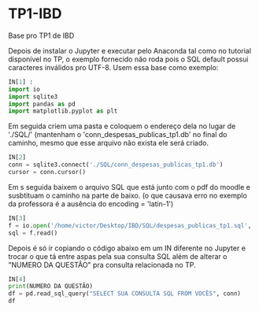 # TP1-IBD
Base pro TP1 de IBD

Depois de instalar o Jupyter e executar pelo Anaconda tal como no tutorial disponível no TP, o exemplo fornecido não roda pois o SQL default possui caracteres inválidos pro UTF-8. Usem essa base como exemplo:

``` python
IN[1] : 
import io
import sqlite3
import pandas as pd
import matplotlib.pyplot as plt
```
Em seguida criem uma pasta e coloquem o endereço dela no lugar de './SQL/' (mantenham o 'conn_despesas_publicas_tp1.db' no final do caminho, mesmo que esse arquivo não exista ele será criado.

``` python
IN[2]
conn = sqlite3.connect('./SQL/conn_despesas_publicas_tp1.db')
cursor = conn.cursor()
```
Em s seguida baixem o arquivo SQL que está junto com o pdf do moodle e susbtituam o caminho na parte de baixo. (o que causava erro no exemplo da professora é a ausência do encoding = 'latin-1')

``` python
IN[3]
f = io.open('/home/victor/Desktop/IBD/SQL/despesas_publicas_tp1.sql', 'r', encoding = 'latin-1')
sql = f.read()
```

Depois é só ir copiando o código abaixo em um IN diferente no Jupyter e trocar o que tá entre aspas pela sua consulta SQL além de alterar o "NUMERO DA QUESTÃO" pra consulta relacionada no TP.

``` python
IN[4]
print(NUMERO DA QUESTÃO)
df = pd.read_sql_query("SELECT SUA CONSULTA SQL FROM VOCÊS", conn)
df
```
